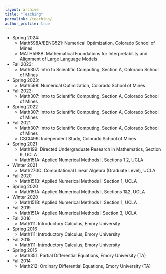 ```yaml
---
layout: archive
title: "Teaching"
permalink: /teaching/
author_profile: true
---
```

* Spring 2024:
	* Math598A/EENG521: Numerical Optimization, Colorado School of Mines
	* MATH598B: Mathematical Foundations for Interpretability and Alignment of Large Language Models
* Fall 2023:
	* Math307: Intro to Scientific Computing, Section A, Colorado School of Mines
* Spring 2023:
	* Math598: Numerical Optimization, Colorado School of Mines
* Fall 2022:
	* Math307: Intro to Scientific Computing, Section A, Colorado School of Mines
* Spring 2022
	* Math307: Intro to Scientific Computing, Section A, Colorado School of Mines
* Fall 2021
	* Math307: Intro to Scientific Computing, Section A, Colorado School of Mines
	* CSCI499: Independent Study, Colorado School of Mines
* Spring 2021
	* Math199: Directed Undergraduate Research in Mathematics, Section 9, UCLA
	* Math151A: Applied Numerical Methods I, Sections 1 2, UCLA
* Winter 2021
	* Math270C: Computational Linear Algebra (Graduate Level), UCLA
* Fall 2020
	* Math151B: Applied Numerical Methods II Section 1, UCLA
* Spring 2020
	* Math151A: Applied Numerical Methods I, Sections 1&2, UCLA
* Winter 2020
	* Math151B: Applied Numerical Methods II Section 1, UCLA
* Fall 2019
	* Math151A: Applied Numerical Methods I Section 3, UCLA
* Fall 2016
	* Math111: Introductory Calculus, Emory University
* Spring 2016
	* Math111: Introductory Calculus, Emory University
* Fall 2015
	* Math111: Introductory Calculus, Emory University
* Spring 2015
	* Math351: Partial Differential Equations, Emory University (TA)
* Fall 2014
	* Math212: Ordinary Differential Equations, Emory University (TA)
